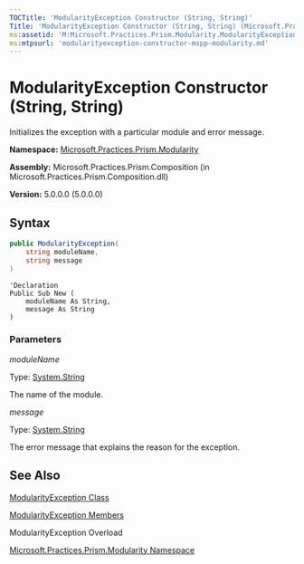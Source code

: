 ```yaml
---
TOCTitle: 'ModularityException Constructor (String, String)'
Title: 'ModularityException Constructor (String, String) (Microsoft.Practices.Prism.Modularity)'
ms:assetid: 'M:Microsoft.Practices.Prism.Modularity.ModularityException.\#ctor(System.String,System.String)'
ms:mtpsurl: 'modularityexception-constructor-mspp-modularity.md'
---
```


# ModularityException Constructor (String, String)

Initializes the exception with a particular module and error message.

**Namespace:** [Microsoft.Practices.Prism.Modularity](/patterns-practices/reference/mspp-modularity-namespace)

**Assembly:** Microsoft.Practices.Prism.Composition (in Microsoft.Practices.Prism.Composition.dll)

**Version:** 5.0.0.0 (5.0.0.0)
## Syntax
```C#
public ModularityException(
	string moduleName,
	string message
)
```

```VB
'Declaration
Public Sub New ( 
	moduleName As String,
	message As String
)
```
### Parameters

*moduleName*  

Type: [System.String](http://msdn.microsoft.com/en-us/library/s1wwdcbf)

The name of the module.

*message*

Type: [System.String](http://msdn.microsoft.com/en-us/library/s1wwdcbf)

The error message that explains the reason for the exception.

## See Also
[ModularityException Class](/patterns-practices/reference/modularityexception-class-mspp-modularity)

[ModularityException Members](/patterns-practices/reference/modularityexception-members-mspp-modularity)

ModularityException Overload

[Microsoft.Practices.Prism.Modularity Namespace](/patterns-practices/reference/mspp-modularity-namespace)
